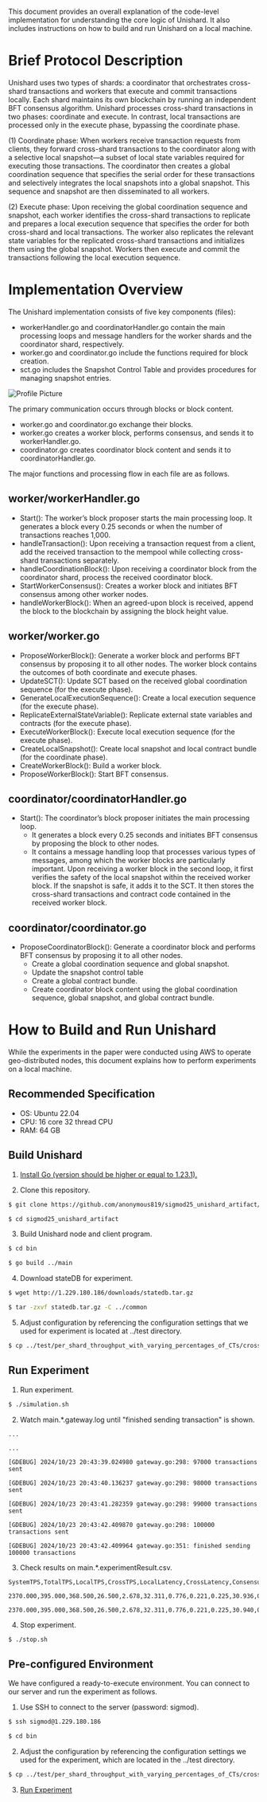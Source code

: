 
This document provides an overall explanation of the code-level implementation for understanding the core logic of Unishard. It also includes instructions on how to build and run Unishard on a local machine.

# Brief Protocol Description

Unishard uses two types of shards: a coordinator that orchestrates cross-shard transactions and workers that execute and commit transactions locally. Each shard maintains its own blockchain by running an independent BFT consensus algorithm. Unishard processes cross-shard transactions in two phases: coordinate and execute. In contrast, local transactions are processed only in the execute phase, bypassing the coordinate phase.

(1) Coordinate phase: When workers receive transaction requests from clients, they forward cross-shard transactions to the coordinator along with a selective local snapshot—a subset of local state variables required for executing those transactions. The coordinator then creates a global coordination sequence that specifies the serial order for these transactions and selectively integrates the local snapshots into a global snapshot. This sequence and snapshot are then disseminated to all workers.

(2) Execute phase: Upon receiving the global coordination sequence and snapshot, each worker identifies the cross-shard transactions to replicate and prepares a local execution sequence that specifies the order for both cross-shard and local transactions. The worker also replicates the relevant state variables for the replicated cross-shard transactions and initializes them using the global snapshot. Workers then execute and commit the transactions following the local execution sequence.

# Implementation Overview

The Unishard implementation consists of five key components (files):
- workerHandler.go and coordinatorHandler.go contain the main processing loops and message handlers for the worker shards and the coordinator shard, respectively.
- worker.go and coordinator.go include the functions required for block creation.
- sct.go includes the Snapshot Control Table and provides procedures for managing snapshot entries.

![Profile Picture](./unishard_implementation_diagram.png)


The primary communication occurs through blocks or block content. 
- worker.go and coordinator.go exchange their blocks. 
- worker.go creates a worker block, performs consensus, and sends it to workerHandler.go. 
- coordinator.go creates coordinator block content and sends it to coordinatorHandler.go.

The major functions and processing flow in each file are as follows.

## worker/workerHandler.go
- Start(): The worker’s block proposer starts the main processing loop. It generates a block every 0.25 seconds or when the number of transactions reaches 1,000.
- handleTransaction(): Upon receiving a transaction request from a client, add the received transaction to the mempool while collecting cross-shard transactions separately.
- handleCoordinationBlock(): Upon receiving a coordinator block from the coordinator shard, process the received coordinator block.
- StartWorkerConsensus(): Creates a worker block and initiates BFT consensus among other worker nodes.
- handleWorkerBlock(): When an agreed-upon block is received, append the block to the blockchain by assigning the block height value.

## worker/worker.go
- ProposeWorkerBlock(): Generate a worker block and performs BFT consensus by proposing it to all other nodes. The worker block contains the outcomes of both coordinate and execute phases.
- UpdateSCT(): Update SCT based on the received global coordination sequence (for the execute phase).
- GenerateLocalExecutionSequence(): Create a local execution sequence (for the execute phase).
- ReplicateExternalStateVariable(): Replicate external state variables and contracts (for the execute phase).
- ExecuteWorkerBlock(): Execute local execution sequence (for the execute phase).
- CreateLocalSnapshot(): Create local snapshot and local contract bundle (for the coordinate phase).
- CreateWorkerBlock(): Build a worker block.
- ProposeWorkerBlock(): Start BFT consensus.

## coordinator/coordinatorHandler.go
- Start(): The coordinator’s block proposer initiates the main processing loop. 
    - It generates a block every 0.25 seconds and initiates BFT consensus by proposing the block to other nodes. 
    - It contains a message handling loop that processes various types of messages, among which the worker blocks are particularly important. Upon receiving a worker block in the second loop, it first verifies the safety of the local snapshot within the received worker block. If the snapshot is safe, it adds it to the SCT. It then stores the cross-shard transactions and contract code contained in the received worker block.


## coordinator/coordinator.go
- ProposeCoordinatorBlock(): Generate a coordinator block and performs BFT consensus by proposing it to all other nodes. 
    - Create a global coordination sequence and global snapshot.
    - Update the snapshot control table
    - Create a global contract bundle.
    - Create coordinator block content using the global coordination sequence, global snapshot, and global contract bundle. 


# How to Build and Run Unishard

While the experiments in the paper were conducted using AWS to operate geo-distributed nodes, this document explains how to perform experiments on a local machine.

## Recommended Specification

- OS: Ubuntu 22.04
- CPU: 16 core 32 thread CPU
- RAM: 64 GB

## Build Unishard

1. [Install Go (version should be higher or equal to 1.23.1).](https://go.dev/doc/install)

2. Clone this repository.
```bash
$ git clone https://github.com/anonymous819/sigmod25_unishard_artifact/

$ cd sigmod25_unishard_artifact
```

3. Build Unishard node and client program.
```bash
$ cd bin

$ go build ../main
```
4. Download stateDB for experiment.
```bash
$ wget http://1.229.180.186/downloads/statedb.tar.gz

$ tar -zxvf statedb.tar.gz -C ../common
```

5. Adjust configuration by referencing the configuration settings that we used for experiment is located at ../test directory.
```bash
$ cp ../test/per_shard_throughput_with_varying_percentages_of_CTs/cross_tx_30.json ../common/config.json
```


## Run Experiment

1. Run experiment.
```bash
$ ./simulation.sh
```

2. Watch main.*.gateway.log until "finished sending transaction" is shown.
```
...

...

[GDEBUG] 2024/10/23 20:43:39.024980 gateway.go:298: 97000 transactions sent

[GDEBUG] 2024/10/23 20:43:40.136237 gateway.go:298: 98000 transactions sent

[GDEBUG] 2024/10/23 20:43:41.282359 gateway.go:298: 99000 transactions sent

[GDEBUG] 2024/10/23 20:43:42.409870 gateway.go:298: 100000 transactions sent

[GDEBUG] 2024/10/23 20:43:42.409964 gateway.go:351: finished sending 100000 transactions
```
3. Check results on main.*.experimentResult.csv.
```csv
SystemTPS,TotalTPS,LocalTPS,CrossTPS,LocalLatency,CrossLatency,ConsensusForISC,ISC,ConsensusForCommit,WaitingTime,LocalConsensusForCommit,LocalWaitingTime

2370.000,395.000,368.500,26.500,2.678,32.311,0.776,0.221,0.225,30.936,0.206,2.472

2370.000,395.000,368.500,26.500,2.678,32.311,0.776,0.221,0.225,30.940,0.206,2.472
```

4. Stop experiment.
```bash
$ ./stop.sh
```


## Pre-configured Environment

We have configured a ready-to-execute environment. You can connect to our server and run the experiment as follows.

1. Use SSH to connect to the server (password: sigmod).
```bash
$ ssh sigmod@1.229.180.186 

$ cd bin
```
2. Adjust the configuration by referencing the configuration settings we used for the experiment, which are located in the ../test directory.
```bash
$ cp ../test/per_shard_throughput_with_varying_percentages_of_CTs/cross_tx_30.json ../common/config.json
```
3. [Run Experiment](#run-experiment)